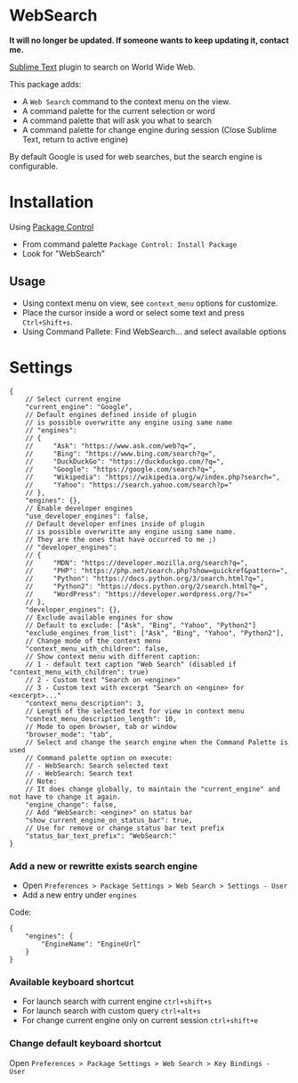 # WebSearch

**It will no longer be updated. If someone wants to keep updating it, contact me.**

[Sublime Text](https://www.sublimetext.com) plugin to search on World Wide Web.

This package adds:

* A `Web Search` command to the context menu on the view.
* A command palette for the current selection or word
* A command palette that will ask you what to search
* A command palette for change engine during session (Close Sublime Text, return to active engine)

By default Google is used for web searches, but the search engine is configurable.

# Installation

Using [Package Control](http://wbond.net/sublime_packages/package_control)

- From command palette `Package Control: Install Package`
- Look for "WebSearch"

## Usage

- Using context menu on view, see `context_menu` options for customize.
- Place the cursor inside a word or select some text and press `Ctrl+Shift+s`.
- Using Command Pallete:
  Find WebSearch... and select available options

# Settings

    {
        // Select current engine
        "current_engine": "Google",
        // Default engines defined inside of plugin
        // is possible overwritte any engine using same name
        // "engines":
        // {
        //     "Ask": "https://www.ask.com/web?q=",
        //     "Bing": "https://www.bing.com/search?q=",
        //     "DuckDuckGo": "https://duckduckgo.com/?q=",
        //     "Google": "https://google.com/search?q=",
        //     "Wikipedia": "https://wikipedia.org/w/index.php?search=",
        //     "Yahoo": "https://search.yahoo.com/search?p="
        // },
        "engines": {},
        // Enable developer engines
        "use_developer_engines": false,
        // Default developer enfines inside of plugin
        // is possible overwritte any engine using same name.
        // They are the ones that have occurred to me ;)
        // "developer_engines":
        // {
        //     "MDN": "https://developer.mozilla.org/search?q=",
        //     "PHP": "https://php.net/search.php?show=quickref&pattern=",
        //     "Python": "https://docs.python.org/3/search.html?q=",
        //     "Python2": "https://docs.python.org/2/search.html?q=",
        //     "WordPress": "https://developer.wordpress.org/?s="
        // },
        "developer_engines": {},
        // Exclude available engines for show
        // Default to exclude: ["Ask", "Bing", "Yahoo", "Python2"]
        "exclude_engines_from_list": ["Ask", "Bing", "Yahoo", "Python2"],
        // Change mode of the context menu
        "context_menu_with_children": false,
        // Show context menu with different caption:
        // 1 - default text caption "Web Search" (disabled if "context_menu_with_children": true)
        // 2 - Custom text "Search on <engine>"
        // 3 - Custom text with excerpt "Search on <engine> for <excerpt>..."
        "context_menu_description": 3,
        // Length of the selected text for view in context menu
        "context_menu_description_length": 10,
        // Mode to open browser, tab or window
        "browser_mode": "tab",
        // Select and change the search engine when the Command Palette is used
        // Command palette option on execute:
        // - WebSearch: Search selected text
        // - WebSearch: Search text
        // Note:
        // It does change globally, to maintain the "current_engine" and not have to change it again.
        "engine_change": false,
        // Add "WebSearch: <engine>" on status bar
        "show_current_engine_on_status_bar": true,
        // Use for remove or change status bar text prefix
        "status_bar_text_prefix": "WebSearch:"
    }



### Add a new or rewritte exists search engine

- Open `Preferences > Package Settings > Web Search > Settings - User`
- Add a new entry under `engines`

Code:

    {
        "engines": {
            "EngineName": "EngineUrl"
        }
    }


### Available keyboard shortcut

- For launch search with current engine `ctrl+shift+s`
- For launch search with custom query `ctrl+alt+s`
- For change current engine only on current session `ctrl+shift+e`

### Change default keyboard shortcut

Open `Preferences > Package Settings > Web Search > Key Bindings - User`
